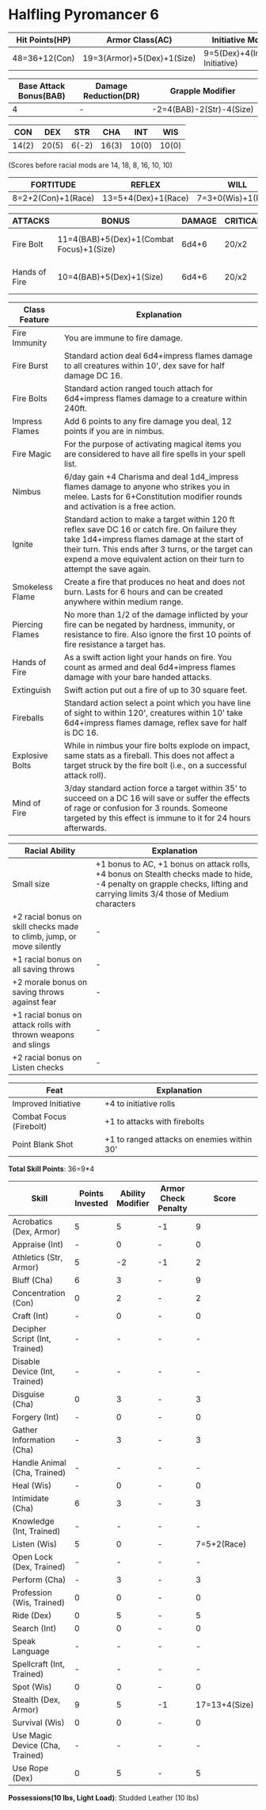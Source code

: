 # Halfling Pyromancer 6

Hit Points(HP) | Armor Class(AC) | Initiative Modifier | Speed | Size
-------------- | --------------- | ------------------- | ----- | ----
48=36+12(Con)  | 19=3(Armor)+5(Dex)+1(Size)| 9=5(Dex)+4(Improved Initiative) | 20ft | Small (1)

Base Attack Bonus(BAB) | Damage Reduction(DR) | Grapple Modifier
---------------------  | -------------------- | ----------------
4                      | -                    | -2=4(BAB)-2(Str)-4(Size)

CON   | DEX   | STR   | CHA   | INT   | WIS 
---   | ---   | ---   | ---   | -     | ------- 
14(2) | 20(5) | 6(-2) | 16(3) | 10(0) | 10(0) 

(Scores before racial mods are 14, 18, 8, 16, 10, 10)

FORTITUDE | REFLEX | WILL
--------- | ------ | ----
8=2+2(Con)+1(Race)| 13=5+4(Dex)+1(Race)| 7=3+0(Wis)+1(Race)

ATTACKS | BONUS | DAMAGE | CRITICAL | NOTES
------- | ----- | ------ | -------- | -----
Fire Bolt | 11=4(BAB)+5(Dex)+1(Combat Focus)+1(Size) | 6d4+6 | 20/x2 | Ranged touch attack 
Hands of Fire | 10=4(BAB)+5(Dex)+1(Size) | 6d4+6 | 20/x2 | Melee touch attack

Class Feature | Explanation
------------- | -----------
Fire Immunity   | You are immune to fire damage.
Fire Burst      | Standard action deal 6d4+impress flames damage to all creatures within 10', dex save for half damage DC 16.
Fire Bolts      | Standard action ranged touch attach for 6d4+impress flames damage to a creature within 240ft. 
Impress Flames  | Add 6 points to any fire damage you deal, 12 points if you are in nimbus.
Fire Magic      | For the purpose of activating magical items you are considered to have all fire spells in your spell list.
Nimbus          | 6/day gain +4 Charisma and deal 1d4_impress flames damage to anyone who strikes you in melee. Lasts for 6+Constitution modifier rounds and activation is a free action.
Ignite          | Standard action to make a target within 120 ft reflex save DC 16 or catch fire. On failure they take 1d4+impress flames damage at the start of their turn. This ends after 3 turns, or the target can expend a move equivalent action on their turn to attempt the save again.
Smokeless Flame | Create a fire that produces no heat and does not burn. Lasts for 6 hours and can be created anywhere within medium range.
Piercing Flames | No more than 1/2 of the damage inflicted by your fire can be negated by hardness, immunity, or resistance to fire. Also ignore the first 10 points of fire resistance a target has.
Hands of Fire   | As a swift action light your hands on fire. You count as armed and deal 6d4+impress flames damage with your bare handed attacks.
Extinguish      | Swift action put out a fire of up to 30 square feet.
Fireballs       | Standard action select a point which you have line of sight to within 120', creatures within 10' take 6d4+impress flames damage, reflex save for half is DC 16.
Explosive Bolts | While in nimbus your fire bolts explode on impact, same stats as a fireball. This does not affect a target struck by the fire bolt (i.e., on a successful attack roll).
Mind of Fire    | 3/day standard action force a target within 35' to succeed on a DC 16 will save or suffer the effects of rage or confusion for 3 rounds. Someone targeted by this effect is immune to it for 24 hours afterwards.

Racial Ability| Explanation
------------- | -----------
Small size | +1 bonus to AC, +1 bonus on attack rolls, +4 bonus on Stealth checks made to hide, -4 penalty on grapple checks, lifting and carrying limits 3/4 those of Medium characters
+2 racial bonus on skill checks made to climb, jump, or move silently | -
+1 racial bonus on all saving throws | -
+2 morale bonus on saving throws against fear | -
+1 racial bonus on attack rolls with thrown weapons and slings | -
+2 racial bonus on Listen checks | -

Feat | Explanation
----- | -----------
Improved Initiative     | +4 to initiative rolls
Combat Focus (Firebolt) | +1 to attacks with firebolts
Point Blank Shot        | +1 to ranged attacks on enemies within 30'

**Total Skill Points**: 36=9*4

Skill | Points Invested | Ability Modifier | Armor Check Penalty | Score
----- | --------------- | ---------------- | ------------------- | -----
Acrobatics (Dex, Armor)                    | 5 | 5 | -1| 9
Appraise (Int)                             | - | 0 | - | 0
Athletics (Str, Armor)                     | 5 | -2| -1| 2
Bluff (Cha)                                | 6 | 3 | - | 9
Concentration (Con)                        | 0 | 2 | - | 2
Craft (Int)                                | - | 0 | - | 0
Decipher Script (Int, Trained)             | - | - | - | -
Disable Device (Int, Trained)              | - | - | - | -
Disguise (Cha)                             | 0 | 3 | - | 3
Forgery (Int)                              | - | 0 | - | 0
Gather Information (Cha)                   | - | 3 | - | 3
Handle Animal (Cha, Trained)               | - | - | - | -
Heal (Wis)                                 | - | 0 | - | 0
Intimidate (Cha)                           | 6 | 3 | - | 3
Knowledge (Int, Trained)                   | - | - | - | -
Listen (Wis)                               | 5 | 0 | - | 7=5+2(Race)
Open Lock (Dex, Trained)                   | - | - | - | -
Perform (Cha)                              | - | 3 | - | 3
Profession (Wis, Trained)                  | 0 | 0 | - | 0
Ride (Dex)                                 | 0 | 5 | - | 5
Search (Int)                               | 0 | 0 | - | 0
Speak Language                             | - | - | - | -
Spellcraft (Int, Trained)                  | - | - | - | -
Spot (Wis)                                 | 0 | 0 | - | 0
Stealth (Dex, Armor)                       | 9 | 5 | -1| 17=13+4(Size)
Survival (Wis)                             | 0 | 0 | - | 0
Use Magic Device (Cha, Trained)            | - | - | - | -
Use Rope (Dex)                             | 0 | 5 | - | 5

**Possessions(10 lbs, Light Load)**: Studded Leather (10 lbs)